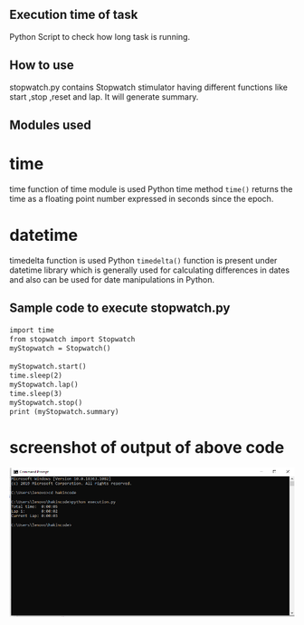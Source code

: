 ## Execution time of task
 Python Script to check how long task is running.

## How to use
stopwatch.py contains  Stopwatch stimulator having different functions like start ,stop ,reset and lap. It will generate summary. 

## Modules used
# time 
time function of time module is used
Python time method `time()` returns the time as a floating point number expressed in seconds since the epoch.

# datetime 
timedelta function is used
Python `timedelta()` function is present under datetime library which is generally used for calculating differences in dates and also can be used for date manipulations in Python. 

## Sample code to execute stopwatch.py
```
import time
from stopwatch import Stopwatch
myStopwatch = Stopwatch()

myStopwatch.start()
time.sleep(2)
myStopwatch.lap()
time.sleep(3)
myStopwatch.stop()
print (myStopwatch.summary)
```

# screenshot of output of above code
 ![screenshot](image.png)
